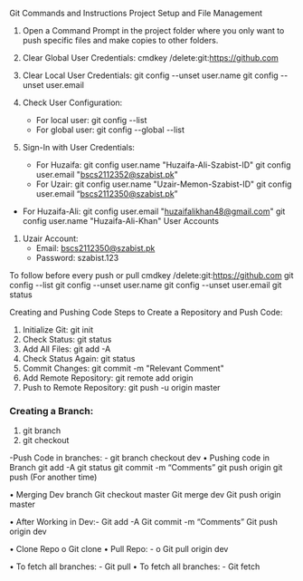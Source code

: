 Git Commands and Instructions
Project Setup and File Management
1. Open a Command Prompt in the project folder where you only want to push specific files and make copies to other folders.
2. Clear Global User Credentials:
  cmdkey /delete:git:https://github.com
3. Clear Local User Credentials:
   git config --unset user.name
   git config --unset user.email
4. Check User Configuration:
   - For local user:
     git config --list
   - For global user:
     git config --global --list

5. Sign-In with User Credentials:
   - For Huzaifa:
     git config user.name "Huzaifa-Ali-Szabist-ID"
     git config user.email "bscs2112352@szabist.pk"
   - For Uzair:
     git config user.name "Uzair-Memon-Szabist-ID"
     git config user.email “bscs2112350@szabist.pk”

- For Huzaifa-Ali:
git config user.email "huzaifalikhan48@gmail.com"
git config user.name "Huzaifa-Ali-Khan"
User Accounts
1. Uzair Account:
   - Email: bscs2112350@szabist.pk
   - Password: szabist.123


To follow before every push or pull
cmdkey /delete:git:https://github.com
git config --list
git config --unset user.name
 git config --unset user.email
git status












Creating and Pushing Code
Steps to Create a Repository and Push Code:
1. Initialize Git:
   git init
2. Check Status:
   git status
3. Add All Files:
   git add -A
4. Check Status Again:
   git status
5. Commit Changes:
   git commit -m "Relevant Comment"
6. Add Remote Repository:
   git remote add origin <repository-url>
7. Push to Remote Repository:
   git push -u origin master



### Creating a Branch:
1.   git branch <BranchName>
2.   git checkout <BranchName>

-Push Code in branches: -
git branch checkout dev
•	Pushing code in Branch
git add -A
git status
git commit -m “Comments”
git push origin <BranchName>
   		git push  (For another time)


•	Merging Dev branch
Git checkout master
Git merge dev
Git push origin master

•	After Working in Dev:- 
	Git add -A
	Git commit -m “Comments”
	Git push origin dev

•	Clone Repo
o	Git clone <url>
•	Pull Repo: -
o	Git pull origin dev

•	To fetch all branches: -
Git pull
•	To fetch all branches: -
	Git fetch





